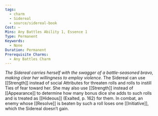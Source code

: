 ```yaml
---
tags:
  - charm
  - Sidereal
  - source/sidereal-book
Cost: —
Mins: Any Battles Ability 1, Essence 1
Type: Permanent
Keywords:
  - None
Duration: Permanent
Prerequisite Charms:
  - Any Battles Charm
---
```

*The Sidereal carries herself with the swagger of a battle-seasoned bravo, making clear her willingness to employ violence.*
The Sidereal can use [[Strength]] instead of social Attributes for threaten rolls and rolls to instill Ties of fear toward her. She may also use [[Strength]] instead of [[Appearance]] to determine how many bonus dice she adds to such rolls and is treated as [[Hideous]] (Exalted, p. 162) for them. In combat, an enemy whose [[Resolve]] is beaten by such a roll loses one [[Initiative]], which the Sidereal doesn’t gain.